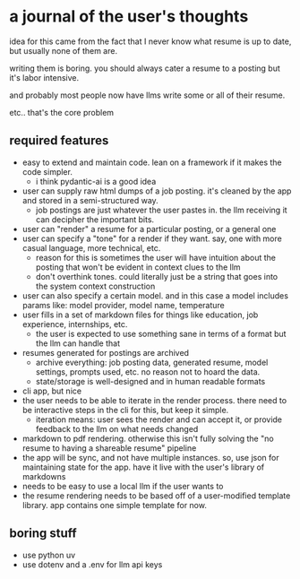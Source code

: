 # a journal of the user's thoughts

idea for this came from the fact that I never know what resume is up to date, but usually none of them are. 

writing them is boring. you should always cater a resume to a posting but it's labor intensive. 

and probably most people now have llms write some or all of their resume. 

etc.. that's the core problem

## required features

- easy to extend and maintain code. lean on a framework if it makes the code simpler. 
    - i think pydantic-ai is a good idea
- user can supply raw html dumps of a job posting. it's cleaned by the app and stored in a semi-structured way. 
    - job postings are just whatever the user pastes in. the llm receiving it can decipher the important bits.
- user can "render" a resume for a particular posting, or a general one
- user can specify a "tone" for a render if they want. say, one with more casual language, more technical, etc. 
    - reason for this is sometimes the user will have intuition about the posting that won't be evident in context clues to the llm
    - don't overthink tones. could literally just be a string that goes into the system context construction
- user can also specify a certain model. and in this case a model includes params like: model provider, model name, temperature
- user fills in a set of markdown files for things like education, job experience, internships, etc.
    - the user is expected to use something sane in terms of a format but the llm can handle that
- resumes generated for postings are archived 
    - archive everything: job posting data, generated resume, model settings, prompts used, etc. no reason not to hoard the data.
    - state/storage is well-designed and in human readable formats
- cli app, but nice
- the user needs to be able to iterate in the render process. there need to be interactive steps in the cli for this, but keep it simple.
    - iteration means: user sees the render and can accept it, or provide feedback to the llm on what needs changed
- markdown to pdf rendering. otherwise this isn't fully solving the "no resume to having a shareable resume" pipeline
- the app will be sync, and not have multiple instances. so, use json for maintaining state for the app. have it live with the user's library of markdowns
- needs to be easy to use a local llm if the user wants to
- the resume rendering needs to be based off of a user-modified template library. app contains one simple template for now. 

## boring stuff

- use python uv
- use dotenv and a .env for llm api keys